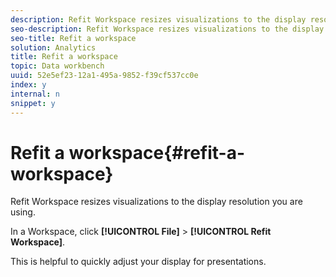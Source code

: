 ```yaml
---
description: Refit Workspace resizes visualizations to the display resolution you are using.
seo-description: Refit Workspace resizes visualizations to the display resolution you are using.
seo-title: Refit a workspace
solution: Analytics
title: Refit a workspace
topic: Data workbench
uuid: 52e5ef23-12a1-495a-9852-f39cf537cc0e
index: y
internal: n
snippet: y
---
```


# Refit a workspace{#refit-a-workspace}

Refit Workspace resizes visualizations to the display resolution you are using.

In a Workspace, click **[!UICONTROL File]** > **[!UICONTROL Refit Workspace]**.

This is helpful to quickly adjust your display for presentations. 
